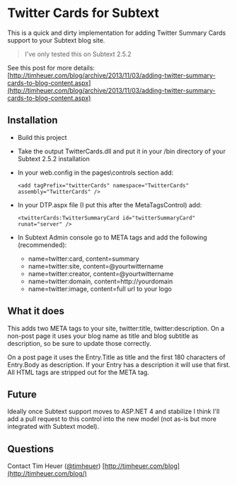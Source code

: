 # Twitter Cards for Subtext #
This is a quick and dirty implementation for adding Twitter Summary Cards support to your Subtext blog site.

> I've only tested this on Subtext 2.5.2

See this post for more details: [http://timheuer.com/blog/archive/2013/11/03/adding-twitter-summary-cards-to-blog-content.aspx](http://timheuer.com/blog/archive/2013/11/03/adding-twitter-summary-cards-to-blog-content.aspx)

## Installation
- Build this project
- Take the output TwitterCards.dll and put it in your /bin directory of your Subtext 2.5.2 installation
- In your web.config in the pages\controls section add:

 	`<add tagPrefix="twitterCards" namespace="TwitterCards" assembly="TwitterCards" />`

- In your DTP.aspx file (I put this after the MetaTagsControl) add:

	`<twitterCards:TwitterSummaryCard id="twitterSummaryCard" runat="server" />`

- In Subtext Admin console go to META tags and add the following (recommended):
	- name=twitter:card, content=summary
	- name=twitter:site, content=@yourtwittername
	- name=twitter:creator, content=@yourtwittername
	- name=twitter:domain, content=http://yourdomain
	- name=twitter:image, content=full url to your logo

## What it does
This adds two META tags to your site, twitter:title, twitter:description.  On a non-post page it uses your blog name as title and blog subtitle as description, so be sure to update those correctly.

On a post page it uses the Entry.Title as title and the first 180 characters of Entry.Body as description.  If your Entry has a description it will use that first.  All HTML tags are stripped out for the META tag.

## Future
Ideally once Subtext support moves to ASP.NET 4 and stabilize I think I'll add a pull request to this control into the new model (not as-is but more integrated with Subtext model).

## Questions
Contact Tim Heuer ([@timheuer](http://twitter.com/timheuer)) [http://timheuer.com/blog](http://timheuer.com/blog/) 
